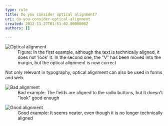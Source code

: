 ```yaml
---
type: rule
title: Do you consider optical alignment?
uri: do-you-consider-optical-alignment
created: 2012-11-27T01:51:02.0000000Z
authors: []

---
```


 <dl class="goodImage"><dt><img src="http&#58;//www.ssw.com.au/ssw/Standards/Rules/Images/opticalalignment.jpg" alt="Optical alignment"></dt>
<dd>Figure&#58; In the first example, although the text is technically aligned, it does not 'look' it. In the second one, the &quot;V&quot; has been moved into the margin, but the optical alignment is now correct</dd></dl>   ​
Not only relevant in typography, optical alignment can also be used in forms and web.
<dl class="badImage"><dt><img alt="Bad alignment" src="http&#58;//www.ssw.com.au/ssw/Standards/Rules/Images/bad_opticalalignment.jpg"></dt>
<dd>Bad example&#58; The fields are aligned to the radio buttons, but it doesn't &quot;look&quot; good enough</dd></dl><dl class="goodImage"><dt><img alt="Good alignment" src="http&#58;//www.ssw.com.au/ssw/Standards/Rules/Images/good_opticalalignment.png"></dt>
<dd>Good example&#58; It seems neater, even though it is no longer technically aligned</dd></dl>
